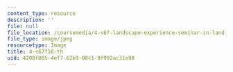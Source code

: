 ```yaml
---
content_type: resource
description: ''
file: null
file_location: /coursemedia/4-s67-landscape-experience-seminar-in-land-art-fall-2016/4208f8054ef762b908c19f992ac31e90_4-s67f16-th.jpg
file_type: image/jpeg
resourcetype: Image
title: 4-s67f16-th
uid: 4208f805-4ef7-62b9-08c1-9f992ac31e90
---
```

